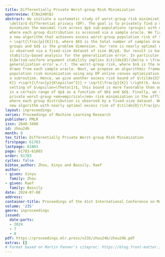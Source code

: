 ```yaml
---
title: Differentially Private Worst-group Risk Minimization
openreview: ElNxZ40tBJ
abstract: We initiate a systematic study of worst-group risk minimization under $(\epsilon,
  \delta)$-differential privacy (DP). The goal is to privately find a model that approximately
  minimizes the maximal risk across $p$ sub-populations (groups) with different distributions,
  where each group distribution is accessed via a sample oracle. We first present
  a new algorithm that achieves excess worst-group population risk of $\tilde{O}(\frac{p\sqrt{d}}{K\epsilon}
  + \sqrt{\frac{p}{K}})$, where $K$ is the total number of samples drawn from all
  groups and $d$ is the problem dimension. Our rate is nearly optimal when each distribution
  is observed via a fixed-size dataset of size $K/p$. Our result is based on a new
  stability-based analysis for the generalization error. In particular, we show that
  $\Delta$-uniform argument stability implies $\tilde{O}(\Delta + \frac{1}{\sqrt{n}})$
  generalization error w.r.t. the worst-group risk, where $n$ is the number of samples
  drawn from each sample oracle. Next, we propose an algorithmic framework for worst-group
  population risk minimization using any DP online convex optimization algorithm as
  a subroutine. Hence, we give another excess risk bound of $\tilde{O}\left( \sqrt{\frac{d^{1/2}}{\epsilon
  K}} +\sqrt{\frac{p}{K\epsilon^2}} + \sqrt{\frac{p}{K}} \right)$. Assuming the typical
  setting of $\epsilon=\Theta(1)$, this bound is more favorable than our first bound
  in a certain range of $p$ as a function of $K$ and $d$. Finally, we study differentially
  private worst-group <em>empirical</em> risk minimization in the offline setting,
  where each group distribution is observed by a fixed-size dataset. We present a
  new algorithm with nearly optimal excess risk of $\tilde{O}(\frac{p\sqrt{d}}{K\epsilon})$.
layout: inproceedings
series: Proceedings of Machine Learning Research
publisher: PMLR
issn: 2640-3498
id: zhou24b
month: 0
tex_title: Differentially Private Worst-group Risk Minimization
firstpage: 61783
lastpage: 61803
page: 61783-61803
order: 61783
cycles: false
bibtex_author: Zhou, Xinyu and Bassily, Raef
author:
- given: Xinyu
  family: Zhou
- given: Raef
  family: Bassily
date: 2024-07-08
address:
container-title: Proceedings of the 41st International Conference on Machine Learning
volume: '235'
genre: inproceedings
issued:
  date-parts:
  - 2024
  - 7
  - 8
pdf: https://proceedings.mlr.press/v235/zhou24b/zhou24b.pdf
extras: []
# Format based on Martin Fenner's citeproc: https://blog.front-matter.io/posts/citeproc-yaml-for-bibliographies/
---
```

